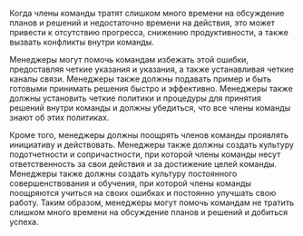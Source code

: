 Когда члены команды тратят слишком много времени на обсуждение планов и решений и недостаточно времени на действия, это может привести к отсутствию прогресса, снижению продуктивности, а также вызвать конфликты внутри команды.

Менеджеры могут помочь командам избежать этой ошибки, предоставляя четкие указания и указания, а также устанавливая четкие каналы связи. Менеджеры также должны подавать пример и быть готовыми принимать решения быстро и эффективно. Менеджеры также должны установить четкие политики и процедуры для принятия решений внутри команды и должны убедиться, что все члены команды знают об этих политиках.

Кроме того, менеджеры должны поощрять членов команды проявлять инициативу и действовать. Менеджеры также должны создать культуру подотчетности и сопричастности, при которой члены команды несут ответственность за свои действия и за достижение целей команды. Менеджеры также должны создать культуру постоянного совершенствования и обучения, при которой члены команды поощряются учиться на своих ошибках и постоянно улучшать свою работу. Таким образом, менеджеры могут помочь командам не тратить слишком много времени на обсуждение планов и решений и добиться успеха.